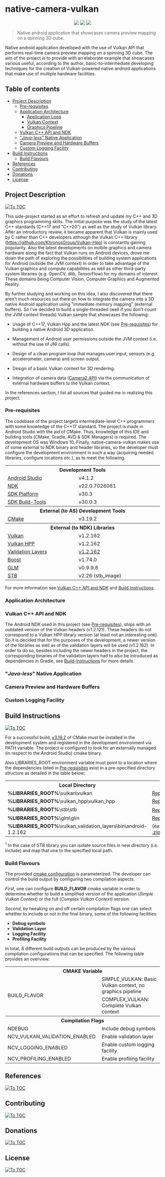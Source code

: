 # native-camera-vulkan

<p align="center">
	<img src="doc/res/cpp-logo.svg"> <img src="doc/res/vulkan-logo.svg"> <img src="doc/res/android-logo.svg">
</p>

> Native android application that showcases camera preview mapping on a spinning 3D cube.

Native android application developed with the use of Vulkan API that performs real-time camera preview mapping on a spinning 3D cube. The aim of the project is to provide with an elaborate example that showcases various useful, according to the author, basic-to-intermediate developing techniques for the creation of Vulkan-powered native android applications that make use of multiple hardware facilities.

## Table of contents

- [Project Description](#project-description)
	+ [Pre-requisites](#pre-requisites)
	+ [Application Architecture](#application-architecture)
		* [Application Loop](#application-loop)
		* [Vulkan Context](#vulkan-context)
		* [Graphics Pipeline](#graphics-pipeline)
	+ [Vulkan C++ API and NDK](#vulkan-c-api-and-ndk)
	+ ["*Java-less*" Native Application](#java-less-native-application)
	+ [Camera Preview and Hardware Buffers](#camera-preview-and-hardware-buffers)
	+ [Custom Logging Facility](#custom-logging-facility)
- [Build Instructions](#build-instructions)
  - [Build Flavours](#build-flavours)
- [References](#references)
- [Contributing](#contributing)
- [Donations](#donations)
- [License](#license)

## Project Description
[![To TOC](doc/res/toc.svg)](#table-of-contents)

This side-project started as an effort to refresh and update my C++ and 3D graphics programming skills. The initial purpose was the study of the latest C++ standards (C++17 and "C++20") as well as the study of Vulkan library. After an introductory review, it became apparent that Vulkan is mainly used by C rather than C++ developers although the Vulkan C++ library (https://github.com/KhronosGroup/Vulkan-Hpp) is constantly gaining popularity. Also the latest developments on mobile graphics and camera hardware along the fact that Vulkan runs on Android devices, drove me down the path of exploring the possibilities of building system applications for Android (outside the JVM context) in order to take advantage of the Vulkan graphics and compute capabilities as well as other third-party system libraries (e.g. OpenCV, dlib, TensorFlow) for my domains of interest. These domains being Computer Vision, Computer Graphics and Augmented Reality. 

By further studying and working on this idea, I also discovered that there aren't much resources out there on how to integrate the camera into a 3D native Android application using "immediate memory mapping" (external buffers). So I've decided to build a single-threaded (well if you don't count the JVM context threads) Vulkan sample that showcases the following:

- Usage of C++17, Vulkan Hpp and the latest NDK (see [Pre-requisites](#pre-requisites)) for building a native Android 3D application.

- Management of Android user permissions outside the JVM context (i.e. without the use of JNI calls).

- Design of a clean program loop that manages user input, sensors (e.g. accelerometer, camera) and screen output.

- Design of a basic Vulkan context for 3D rendering.

- Integration of camera data ([Camera2 API](https://developer.android.com/ndk/reference/group/camera)) via the communication of external hardware buffers to the Vulkan context.

In the references section, I list all sources that guided me in realizing this project.

### Pre-requisites

The codebase of the project targets intermediate-level C++ programmers with some knowledge of the C++17 standard. The project is made in Android Studio with the aid of CMake. Thus, knowledge of this IDE and building tools (CMake, Gradle, AVD & SDK Managers) is required. The development OS was Windows 10. Finally, native-camera-vulkan makes use of some external to NDK binary and header libraries, so the developer must configure the development environment in such a way (acquiring needed libraries, configure locations etc.), as to meet the following. 

<table>
<tr><th colspan="2" align="center" width="900">Development Tools</th></tr>
<tr><td><a href="https://developer.android.com/studio">Android Studio</a></td><td>v4.1.2</td></tr>
<tr><td><a href="https://developer.android.com/ndk">NDK</a></td><td>v22.0.7026061</td></tr>
<tr><td><a href="https://developer.android.com/studio/releases/platform-tools">SDK Platform</a></td><td>v30.3</td></tr>
<tr><td><a href="https://developer.android.com/studio/releases/build-tools">SDK Build-Tools</a></td><td>v30.0.3</td></tr>
<tr><th colspan="2" align="center">External (to AS) Development Tools</th></tr>
<tr><td><a href="https://cmake.org/">CMake</a></td><td>v3.19.2</td></tr>    
<tr><th colspan="2" align="center">External (to NDK) Libraries</th></tr>
<tr><td><a href="https://github.com/KhronosGroup/Vulkan-Headers">Vulkan</a></td><td>v1.2.162</td></tr>
<tr><td><a href="https://github.com/KhronosGroup/Vulkan-Hpp">Vulkan HPP</a></td><td>v1.2.162</td></tr>
<tr><td><a href="https://github.com/KhronosGroup/Vulkan-ValidationLayers">Validation Layers</a></td><td><a href="https://github.com/KhronosGroup/Vulkan-ValidationLayers/releases/download/sdk-1.2.162.1/android-binaries-1.2.162.1.zip">v1.2.162</a></td></tr>
<tr><td><a href="https://www.boost.org/">Boost</a></td><td>v1.74.0</td></tr>
<tr><td><a href="https://github.com/g-truc/glm">GLM</a></td><td>v0.9.9.8</td></tr>
<tr><td><a href="https://github.com/nothings/stb">STB</a></td><td>v2.26 (stb_image)</td></tr>
</table>




For more information see [Vulkan C++ API and NDK](#vulkan-c-api-and-ndk) and [Build Instructions](#build-instructions).

### Application Architecture

### Vulkan C++ API and NDK

The Android NDK used in this project (see [Pre-requisites](#pre-requisites)), ships with an outdated version of the Vulkan headers (v1.2.121). These headers do not correspond to a Vulkan HPP library version (at least not an interesting one). So it is decided that for the purposes of the development, a newer version of the libraries as well as of the validation layers will be used (v1.2.162). In order to do so, besides including the newer headers in the project, the corresponding binaries of the validation layers had to also be introduced as dependencies in Gradle, see [Build-Instructions](#build-instructions) for more details.

### "*Java-less*" Native Application
### Camera Preview and Hardware Buffers

### Custom Logging Facility

## Build Instructions
[![To TOC](doc/res/toc.svg)](#table-of-contents)

For a successful build, [v3.19.2](https://github.com/Kitware/CMake/releases/download/v3.19.2/cmake-3.19.2.zip) of CMake must be installed in the development system and registered in the development environment via PATH variable. The project is configured to look for an externally managed (in respect to the Android Studio) cmake binary.

Also LIBRARIES_ROOT environment variable must point to a location where the dependencies listed in [Pre-requisites](#pre-requisites) exist in a pre-specified directory structure as detailed in the table below:

<table>
<tr><th align="center" width="500">Local Directory</th><th align="center" width="400">Mapped Source</th></tr>
<tr><td><b>%LIBRARIES_ROOT%</b>\vulkan\vulkan</td><td><a href="https://github.com/KhronosGroup/Vulkan-Headers/tree/master/include/vulkan">Repository\include\vulkan</a></td></tr>
<tr><td><b>%LIBRARIES_ROOT%</b>\vulkan_hpp\vulkan_hpp</td><td><a href="https://github.com/KhronosGroup/Vulkan-Hpp/tree/master/vulkan">Repository\vulkan</a></td></td></tr>
<tr><td><b>%LIBRARIES_ROOT%</b>\stb\stb</td><td><a href="https://github.com/nothings/stb">Repository\stb</a><sup>1</sup></td></tr>
<tr><td><b>%LIBRARIES_ROOT%</b>\glm\glm</td><td><a href="https://github.com/g-truc/glm/tree/master/glm">Repository\glm\glm</a></td></tr>
<tr><td><b>%LIBRARIES_ROOT%</b>\vulkan_validation_layers\bin\android-1.2.162</td><td>(extracted layer binaries <a href="https://github.com/KhronosGroup/Vulkan-ValidationLayers/releases/download/sdk-1.2.162.1/android-binaries-1.2.162.1.zip">.zip</a>)</td></tr>
</table>

<sup>1</sup> In the case of STB library you can isolate source files in new directory (i.e. include) and map that one to the specified local path.

### Build Flavours

The provided [cmake configuration](https://github.com/ktzevani/native-camera-vulkan/blob/master/app/src/main/cpp/CMakeLists.txt) is parameterized. The developer can control the build output by configuring two compilation aspects. 

*First*, one can configure **BUILD_FLAVOR** cmake variable in order to determine whether to build a simplified version of the application (*Simple Vulkan Context*) or the full (*Complex Vulkan Context*) version. 

*Second*, by tweaking on and off certain compilation flags one can select whether to include or not in the final binary, some of the following facilities:

- **Debug symbols**
- **Validation Layer**
- **Logging Facility**
- **Profiling Facility**

In total, 8 different build outputs can be produced by the various compilation configurations that can be specified. The following table provides an overview:

<table>
<tr><th colspan="2" align="center" width="900">CMAKE Variable</th></tr>
<tr><td rowspan="2">BUILD_FLAVOR</td><td>SIMPLE_VULKAN: Basic Vulkan context, no graphics pipeline</td></tr>
<tr><td>COMPLEX_VULKAN: Complete Vulkan context</td></tr>
<tr><th colspan="2" align="center">Compilation Flags</th></tr>
<tr><td>NDEBUG</td><td>Include debug symbols</td></tr>
<tr><td>NCV_VULKAN_VALIDATION_ENABLED</td><td>Enable validation layer</td></td></tr>
<tr><td>NCV_LOGGING_ENABLED</td><td>Enable custom logging facility</td></tr>
<tr><td>NCV_PROFILING_ENABLED</td><td>Enable profiling facility</td></tr>
</table>

## References

[![To TOC](doc/res/toc.svg)](#table-of-contents)

## Contributing
[![To TOC](doc/res/toc.svg)](#table-of-contents)
## Donations
[![To TOC](doc/res/toc.svg)](#table-of-contents)
## License
[![To TOC](doc/res/toc.svg)](#table-of-contents)